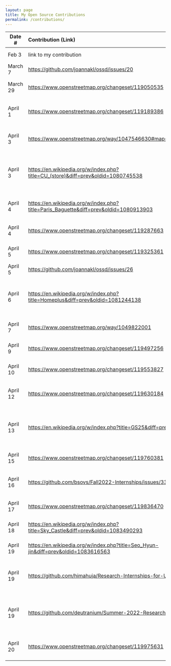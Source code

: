 ```yaml
---
layout: page
title: My Open Source Contributions
permalink: /contributions/
---
```


<!--
Type of the contribution should be "Wikipedia edit", "OpenStreet Map feature", "Documentation", "Course website", "Blog",
"Browser Add-on", etc.

The description should include a brief summary of what you did.

The link should bring us to a public page that shows your contribution. 

Replace the first row with your own contribution. 

-->





| Date #       | Contribution (Link)  | Type  | Description |
|---|:---|:---|:---|
| Feb 3   | link to my contribution    | course website    |   I fixed a broken link.    |
| March 7    |  https://github.com/joannakl/ossd/issues/20   |  course website   |   I reported a typo issue.   |
| March 29   |  https://www.openstreetmap.org/changeset/119050535   |  OpenStreetMap   |   I added NYU Alumni Hall on the map.   |
| April 1 | https://www.openstreetmap.org/changeset/119189386 | OpenStreetMap | I added a restaurant tag on the map. |
| April 3 | https://www.openstreetmap.org/way/1047546630#map=19/35.11257/129.11018 | OpenStreetMap | I added a convenience store tag on the map. |
| April 3 | https://en.wikipedia.org/w/index.php?title=CU_(store)&diff=prev&oldid=1080745538 | Wikipedia | I updated numerical data of the number of store locations. |
| April 4 | https://en.wikipedia.org/w/index.php?title=Paris_Baguette&diff=prev&oldid=1080913903 | Wikipedia | I added the website for Korean local chains. |
| April 4 | https://www.openstreetmap.org/changeset/119287663 | OpenStreetMap | I added a restaurant on the map. |
| April 5 | https://www.openstreetmap.org/changeset/119325361 | OpenStreetMap | I added restaurant details. |
| April 5 | https://github.com/joannakl/ossd/issues/26 | course website | I reported a typo issue. |
| April 6 | https://en.wikipedia.org/w/index.php?title=Homeplus&diff=prev&oldid=1081244138 | Wikipedia | I updated numerical data of the number of store locations. |
| April 7 | https://www.openstreetmap.org/way/1049822001 | OpenStreetMap | I added a restaurant on the map. |
| April 9 | https://www.openstreetmap.org/changeset/119497256 | OpenStreetMap | I added a restaurant on the map. |
| April 10 | https://www.openstreetmap.org/changeset/119553827 | OpenStreetMap | I added a store on the map. |
| April 12 | https://www.openstreetmap.org/changeset/119630184 | OpenStreetMap | I added an ice cream shop on the map. |
| April 13 | https://en.wikipedia.org/w/index.php?title=GS25&diff=prev&oldid=1082528528 | Wikipedia | I updated numerical data of the number of store locations. |
| April 15 | https://www.openstreetmap.org/changeset/119760381 | OpenStreetMap | I added a restaurant on the map. |
| April 16 | https://github.com/bsovs/Fall2022-Internships/issues/33 | Fall 22 CS Internship Github | I reported an issue about Page Not Found error. |
| April 17 | https://www.openstreetmap.org/changeset/119836470 | OpenStreetMap | I added a restaurant on the map. |
| April 18 | https://en.wikipedia.org/w/index.php?title=Sky_Castle&diff=prev&oldid=1083490293 | Wikipedia | I added a reference link. |
| April 19 | https://en.wikipedia.org/w/index.php?title=Seo_Hyun-jin&diff=prev&oldid=1083616563 | Wikipedia | I added a reference link. |
| April 19 | https://github.com/himahuja/Research-Internships-for-Undergraduates/issues/73 | Research internship list | I requested to add additional internship opportunity. |
| April 19 | https://github.com/deutranium/Summer-2022-Research-Opportunities/pull/7 | Research Internship list | I created Pull Request for adding new internship information. |
| April 20 | https://www.openstreetmap.org/changeset/119975631 | OpenStreetMap | I added a convenience store tag on the map. |
